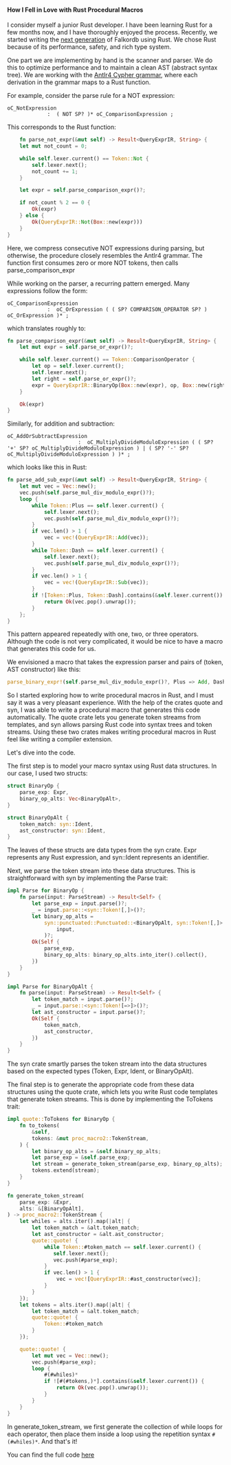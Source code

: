 #### How I Fell in Love with Rust Procedural Macros

I consider myself a junior Rust developer. I have been learning Rust for a few months now, and I have thoroughly enjoyed
the process. Recently, we started writing the  [next generation](https://github.com/FalkorDB/falkordb-rs-next-gen) of
Falkordb using Rust. We chose Rust because of its
performance, safety, and rich type system.

One part we are implementing by hand is the scanner and parser. We do this to optimize performance and to maintain a
clean AST (abstract syntax tree). We are working with
the [Antlr4 Cypher grammar](https://github.com/FalkorDB/falkordb-rs-next-gen/blob/main/graph/src/Cypher.g4), where each
derivation in the grammar
maps to a Rust function.

For example, consider the parse rule for a NOT expression:

```antlr
oC_NotExpression
             :  ( NOT SP? )* oC_ComparisonExpression ;
```

This corresponds to the Rust function:

```rust 
    fn parse_not_expr(&mut self) -> Result<QueryExprIR, String> {
    let mut not_count = 0;

    while self.lexer.current() == Token::Not {
        self.lexer.next();
        not_count += 1;
    }

    let expr = self.parse_comparison_expr()?;

    if not_count % 2 == 0 {
        Ok(expr)
    } else {
        Ok(QueryExprIR::Not(Box::new(expr)))
    }
}
```

Here, we compress consecutive NOT expressions during parsing, but otherwise, the procedure closely resembles the Antlr4
grammar. The function first consumes zero or more NOT tokens, then calls parse_comparison_expr

While working on the parser, a recurring pattern emerged. Many expressions follow the form:

```antlrv4
oC_ComparisonExpression
             :  oC_OrExpression ( ( SP? COMPARISON_OPERATOR SP? ) oC_OrExpression )* ;
```

which translates roughly to:

```rust
fn parse_comparison_expr(&mut self) -> Result<QueryExprIR, String> {
    let mut expr = self.parse_or_expr()?;

    while self.lexer.current() == Token::ComparisonOperator {
        let op = self.lexer.current();
        self.lexer.next();
        let right = self.parse_or_expr()?;
        expr = QueryExprIR::BinaryOp(Box::new(expr), op, Box::new(right));
    }

    Ok(expr)
}
```

Similarly, for addition and subtraction:

```antlrv4
oC_AddOrSubtractExpression
                       :  oC_MultiplyDivideModuloExpression ( ( SP? '+' SP? oC_MultiplyDivideModuloExpression ) | ( SP? '-' SP? oC_MultiplyDivideModuloExpression ) )* ;

```

which looks like this in Rust:

```rust
fn parse_add_sub_expr(&mut self) -> Result<QueryExprIR, String> {
    let mut vec = Vec::new();
    vec.push(self.parse_mul_div_modulo_expr()?);
    loop {
        while Token::Plus == self.lexer.current() {
            self.lexer.next();
            vec.push(self.parse_mul_div_modulo_expr()?);
        }
        if vec.len() > 1 {
            vec = vec!(QueryExprIR::Add(vec));
        }
        while Token::Dash == self.lexer.current() {
            self.lexer.next();
            vec.push(self.parse_mul_div_modulo_expr()?);
        }
        if vec.len() > 1 {
            vec = vec!(QueryExprIR::Sub(vec));
        }
        if ![Token::Plus, Token::Dash].contains(&self.lexer.current()) {
            return Ok(vec.pop().unwrap());
        }
    };
}
```

This pattern appeared repeatedly with one, two, or three operators. Although the code is not very complicated, it would
be nice to have a macro that generates this code for us.

We envisioned a macro that takes the expression parser and pairs of (token, AST constructor) like this:

```rust
parse_binary_expr!(self.parse_mul_div_modulo_expr()?, Plus => Add, Dash => Sub);
```

So I started exploring how to write procedural macros in Rust, and I must say it was a very pleasant experience. With
the help of the crates quote and syn, I was able to write a procedural macro that generates this code automatically. The
quote crate lets you generate token streams from templates, and syn allows parsing Rust code into syntax trees and token
streams. Using these two crates makes writing procedural macros in Rust feel like writing a compiler extension.

Let's dive into the code.

The first step is to model your macro syntax using Rust data structures. In our case, I used two structs:

```rust
struct BinaryOp {
    parse_exp: Expr,
    binary_op_alts: Vec<BinaryOpAlt>,
}

struct BinaryOpAlt {
    token_match: syn::Ident,
    ast_constructor: syn::Ident,
}
```

The leaves of these structs are data types from the syn crate. Expr represents any Rust expression, and syn::Ident
represents an identifier.

Next, we parse the token stream into these data structures. This is straightforward with syn by implementing the Parse
trait:

```rust
impl Parse for BinaryOp {
    fn parse(input: ParseStream) -> Result<Self> {
        let parse_exp = input.parse()?;
        _ = input.parse::<syn::Token![,]>()?;
        let binary_op_alts =
            syn::punctuated::Punctuated::<BinaryOpAlt, syn::Token![,]>::parse_separated_nonempty(
                input,
            )?;
        Ok(Self {
            parse_exp,
            binary_op_alts: binary_op_alts.into_iter().collect(),
        })
    }
}

impl Parse for BinaryOpAlt {
    fn parse(input: ParseStream) -> Result<Self> {
        let token_match = input.parse()?;
        _ = input.parse::<syn::Token![=>]>()?;
        let ast_constructor = input.parse()?;
        Ok(Self {
            token_match,
            ast_constructor,
        })
    }
}
```

The syn crate smartly parses the token stream into the data structures based on the expected types (Token, Expr, Ident,
or BinaryOpAlt).

The final step is to generate the appropriate code from these data structures using the quote crate, which lets you
write Rust code templates that generate token streams. This is done by implementing the ToTokens trait:

```rust
impl quote::ToTokens for BinaryOp {
    fn to_tokens(
        &self,
        tokens: &mut proc_macro2::TokenStream,
    ) {
        let binary_op_alts = &self.binary_op_alts;
        let parse_exp = &self.parse_exp;
        let stream = generate_token_stream(parse_exp, binary_op_alts);
        tokens.extend(stream);
    }
}

fn generate_token_stream(
    parse_exp: &Expr,
    alts: &[BinaryOpAlt],
) -> proc_macro2::TokenStream {
    let whiles = alts.iter().map(|alt| {
        let token_match = &alt.token_match;
        let ast_constructor = &alt.ast_constructor;
        quote::quote! {
            while Token::#token_match == self.lexer.current() {
               self.lexer.next();
               vec.push(#parse_exp);
            }
            if vec.len() > 1 {
                vec = vec![QueryExprIR::#ast_constructor(vec)];
            }
        }
    });
    let tokens = alts.iter().map(|alt| {
        let token_match = &alt.token_match;
        quote::quote! {
            Token::#token_match
        }
    });

    quote::quote! {
        let mut vec = Vec::new();
        vec.push(#parse_exp);
        loop {
            #(#whiles)*
            if ![#(#tokens,)*].contains(&self.lexer.current()) {
                return Ok(vec.pop().unwrap());
            }
        }
    }
}

```

In generate_token_stream, we first generate the collection of while loops for each operator, then place them inside a
loop using the repetition syntax `#(#whiles)*`. And that's it!

You can find the full code [here](https://github.com/FalkorDB/falkordb-rs-next-gen/tree/main/falkordb-macro)







